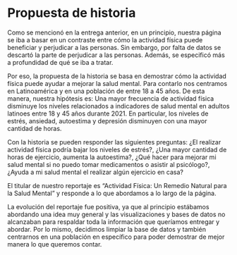 # Propuesta de historia

Como se mencionó en la entrega anterior, en un principio, nuestra página se iba a basar en un contraste entre cómo la actividad física puede beneficiar y perjudicar a las personas. Sin embargo, por falta de datos se descartó la parte de perjudicar a las personas. Además, se especificó más a profundidad de qué se iba a tratar.

Por eso, la propuesta de la historia se basa en demostrar cómo la actividad física puede ayudar a mejorar la salud mental. Para contarlo nos centramos en Latinoamérica y en una población de entre 18 a 45 años. De esta manera, nuestra hipótesis es: Una mayor frecuencia de actividad física disminuye los niveles relacionados a indicadores de salud mental en adultos latinoes entre 18 y 45 años durante 2021. En particular, los niveles de estrés, ansiedad, autoestima y depresión disminuyen con una mayor cantidad de horas.

Con la historia se pueden responder las siguientes preguntas: ¿El realizar actividad física podría bajar los niveles de estrés?, ¿Una mayor cantidad de horas de ejercicio, aumenta la autoestima?, ¿Qué hacer para mejorar mi salud mental si no puedo tomar medicamentos o asistir al psicólogo?, ¿Ayuda a mi salud mental el realizar algún ejercicio en casa? 

El titular de nuestro reportaje es “Actividad Física: Un Remedio Natural para la Salud Mental” y responde a lo que abordamos a lo largo de la página.  

La evolución del reportaje fue positiva, ya que al principio estábamos abordando una idea muy general y las visualizaciones y bases de datos no alcanzaban para respaldar toda la información que queríamos entregar y abordar. Por lo mismo, decidimos limpiar la base de datos y también centrarnos en una población en específico para poder demostrar de mejor manera lo que queremos contar.  